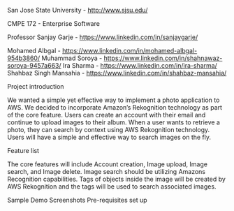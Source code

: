
San Jose State University - http://www.sjsu.edu/

CMPE 172 - Enterprise Software

Professor Sanjay Garje - https://www.linkedin.com/in/sanjaygarje/

Mohamed Albgal             - https://www.linkedin.com/in/mohamed-albgal-954b3860/
Muhammad Soroya            - https://www.linkedin.com/in/shahnawaz-soroya-9457a663/
Ira Sharma                 - https://www.linkedin.com/in/ira-sharma/
Shahbaz Singh Mansahia     - https://www.linkedin.com/in/shahbaz-mansahia/

Project introduction

We wanted a simple yet effective way to implement a photo application to AWS. We decided to incorporate Amazon’s Rekognition technology as part of the core feature. Users can create an account with their email and continue to upload images to their album. When a user wants to retrieve a photo, they can search by context using AWS Rekognition technology. Users will have a simple and effective way to search images on the fly. 

Feature list

The core features will include Account creation, Image upload, Image search, and Image delete. Image search should be utilizing Amazons Recognition capabilities. Tags of objects inside the image will be created by AWS Rekognition and the tags will be used to search associated images.


Sample Demo Screenshots
Pre-requisites set up













